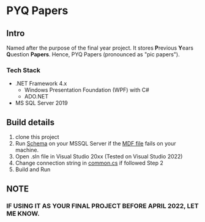 # PYQ Papers


## Intro

Named after the purpose of the final year project. It stores **P**revious **Y**ears **Q**uestion **Papers**. Hence, PYQ Papers (pronounced as "pic papers").

### Tech Stack
<ul>
  <li> 
    .NET Framework 4.x 
      <ul>
        <li> Windows Presentation Foundation (WPF) with C# </li>
        <li> ADO.NET </li>
      </ul>
  </li>
  
  <li>
    MS SQL Server 2019
  </li>
</ul>


## Build details
1. clone this project
2. Run [Schema](https://github.com/giripriyadarshan/bca-5th-sem-project/tree/main/Schema) on your MSSQL Server if the [MDF file](https://github.com/giripriyadarshan/bca-5th-sem-project/blob/main/PYQ_Papers/bin/Debug/desktopappdb.mdf) fails on your machine.
3. Open .sln file in Visual Studio 20xx (Tested on Visual Studio 2022)
4. Change connection string in [common.cs](https://github.com/giripriyadarshan/bca-5th-sem-project/blob/main/PYQ_Papers/commons.cs) if followed Step 2
5. Build and Run

## NOTE
### IF USING IT AS YOUR FINAL PROJECT BEFORE APRIL 2022, LET ME KNOW.

